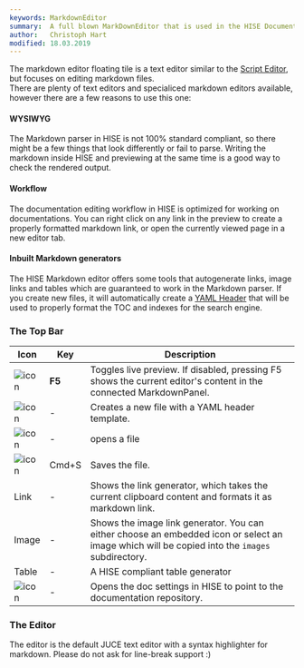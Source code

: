 ```yaml
---
keywords: MarkdownEditor
summary:  A full blown MarkDownEditor that is used in the HISE Documentation and can also be used for plugin/vsti onboard documentation.
author:   Christoph Hart
modified: 18.03.2019
---
```


The markdown editor floating tile is a text editor similar to the [Script Editor](/ui-components/floating-tiles/hise/scripteditor), but focuses on editing markdown files.  
There are plenty of text editors and specialiced markdown editors available, however there are a few reasons to use this one:

#### WYSIWYG

The Markdown parser in HISE is not 100% standard compliant, so there might be a few things that look differently or fail to parse. Writing the markdown inside HISE and previewing at the same time is a good way to check the rendered output.

#### Workflow

The documentation editing workflow in HISE is optimized for working on documentations. You can right click on any link in the preview to create a properly formatted markdown link, or open the currently viewed page in a new editor tab.

#### Inbuilt Markdown generators

The HISE Markdown editor offers some tools that autogenerate links, image links and tables which are guaranteed to 
work in the Markdown parser. If you create new files, it will automatically create 
a [YAML Header](/working-with-hise/project-management/documentation#yaml-header)
that will be used to properly format the TOC and indexes for the search engine.

### The Top Bar

| Icon | Key | Description |
| - | - | ------- |
| ![icon](/images/icon_rebuild:32px) | **F5** | Toggles live preview. If disabled, pressing F5 shows the current editor's content in the connected MarkdownPanel. |
| ![icon](/images/icon_new-samplemap:32px) | - | Creates a new file with a YAML header template. |
| ![icon](/images/icon_load-samplemap:32px) | - | opens a file |
| ![icon](/images/icon_save-samplemap:32px) | Cmd+S | Saves the file. |
| Link | - | Shows the link generator, which takes the current clipboard content and formats it as markdown link. |
| Image | - | Shows the image link generator. You can either choose an embedded icon or select an image which will be copied into the `images` subdirectory. |
| Table | - | A HISE compliant table generator |
| ![icon](/images/icon_settings:32px) | - | Opens the doc settings in HISE to point to the documentation repository. |
 
### The Editor

The editor is the default JUCE text editor with a syntax highlighter for markdown. Please do not ask for line-break support :)